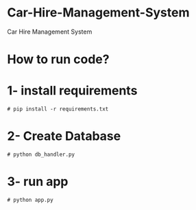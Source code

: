 # Car-Hire-Management-System
Car Hire Management System
# How to run code?
  # 1- install requirements
    # pip install -r requirements.txt
  # 2- Create Database
    # python db_handler.py
  # 3- run app
    # python app.py
    
